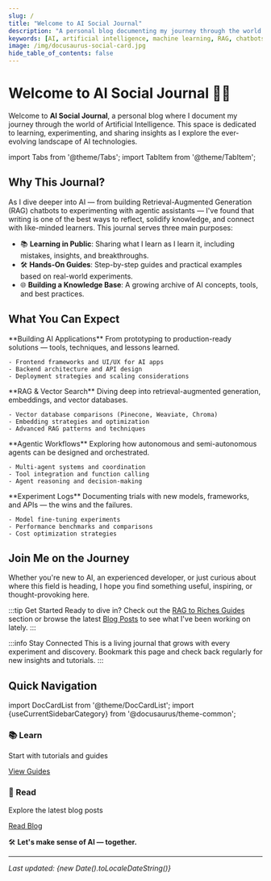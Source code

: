 ```yaml
---
slug: /
title: "Welcome to AI Social Journal"
description: "A personal blog documenting my journey through the world of Artificial Intelligence - from RAG chatbots to agentic workflows."
keywords: [AI, artificial intelligence, machine learning, RAG, chatbots, agentic workflows, tutorials]
image: /img/docusaurus-social-card.jpg
hide_table_of_contents: false
---
```


# Welcome to AI Social Journal 🧠💬

Welcome to **AI Social Journal**, a personal blog where I document my journey through the world of Artificial Intelligence. This space is dedicated to learning, experimenting, and sharing insights as I explore the ever-evolving landscape of AI technologies.

import Tabs from '@theme/Tabs';
import TabItem from '@theme/TabItem';

## Why This Journal?

As I dive deeper into AI — from building Retrieval-Augmented Generation (RAG) chatbots to experimenting with agentic assistants — I've found that writing is one of the best ways to reflect, solidify knowledge, and connect with like-minded learners. This journal serves three main purposes:

- 📚 **Learning in Public**: Sharing what I learn as I learn it, including mistakes, insights, and breakthroughs.
- 🛠️ **Hands-On Guides**: Step-by-step guides and practical examples based on real-world experiments.
- 🌐 **Building a Knowledge Base**: A growing archive of AI concepts, tools, and best practices.

## What You Can Expect

<Tabs>
  <TabItem value="applications" label="🧩 AI Applications" default>
    **Building AI Applications**  
    From prototyping to production-ready solutions — tools, techniques, and lessons learned.
    
    - Frontend frameworks and UI/UX for AI apps
    - Backend architecture and API design
    - Deployment strategies and scaling considerations
  </TabItem>
  
  <TabItem value="rag" label="🗂️ RAG & Vector Search">
    **RAG & Vector Search**  
    Diving deep into retrieval-augmented generation, embeddings, and vector databases.
    
    - Vector database comparisons (Pinecone, Weaviate, Chroma)
    - Embedding strategies and optimization
    - Advanced RAG patterns and techniques
  </TabItem>
  
  <TabItem value="agents" label="🤖 Agentic Workflows">
    **Agentic Workflows**  
    Exploring how autonomous and semi-autonomous agents can be designed and orchestrated.
    
    - Multi-agent systems and coordination
    - Tool integration and function calling
    - Agent reasoning and decision-making
  </TabItem>
  
  <TabItem value="experiments" label="🧪 Experiments">
    **Experiment Logs**  
    Documenting trials with new models, frameworks, and APIs — the wins and the failures.
    
    - Model fine-tuning experiments
    - Performance benchmarks and comparisons
    - Cost optimization strategies
  </TabItem>
</Tabs>

## Join Me on the Journey

Whether you're new to AI, an experienced developer, or just curious about where this field is heading, I hope you find something useful, inspiring, or thought-provoking here.

:::tip Get Started
Ready to dive in? Check out the [RAG to Riches Guides](/rag-to-riches/2025-05-21-rag-access-llms) section or browse the latest [Blog Posts](/blog) to see what I've been working on lately.
:::

:::info Stay Connected
This is a living journal that grows with every experiment and discovery. Bookmark this page and check back regularly for new insights and tutorials.
:::

## Quick Navigation

import DocCardList from '@theme/DocCardList';
import {useCurrentSidebarCategory} from '@docusaurus/theme-common';

<div className="row">
  <div className="col col--6">
    <div className="card">
      <div className="card__header">
        <h3>📚 Learn</h3>
      </div>
      <div className="card__body">
        <p>Start with tutorials and guides</p>
        <a href="/rag-to-riches/2025-05-21-rag-access-llms" className="button button--primary">View Guides</a>
      </div>
    </div>
  </div>
  <div className="col col--6">
    <div className="card">
      <div className="card__header">
        <h3>📝 Read</h3>
      </div>
      <div className="card__body">
        <p>Explore the latest blog posts</p>
        <a href="/blog" className="button button--primary">Read Blog</a>
      </div>
    </div>
  </div>
</div>

🛠️ **Let's make sense of AI — together.**

---

*Last updated: {new Date().toLocaleDateString()}*
